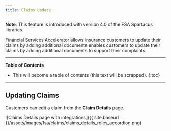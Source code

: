 ```yaml
---
title: Claims Update
---
```


**Note**: This feature is introduced with version 4.0 of the FSA Spartacus libraries.

Financial Services Accelerator allows insurance customers to update their claims by adding additional documents enables customers to update their claims by adding additional documents to support their complaints.

***

**Table of Contents**

- This will become a table of contents (this text will be scrapped).
{:toc}

***


## Updating Claims

Customers can edit a claim from the **Claim Details** page. 

![Claims Details page with integrations]({{ site.baseurl }}/assets/images/fsa/claims/claims_details_roles_accordion.png)




